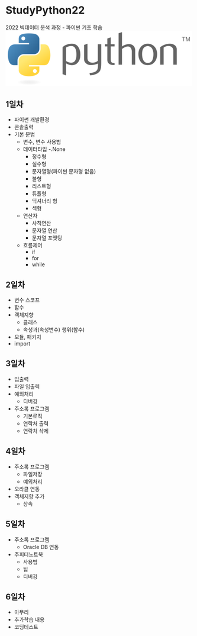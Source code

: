 # StudyPython22
2022 빅데이터 분석 과정 - 파이썬 기초 학습
![파이썬](./image/phython_logo.png)
<!-- 
<img src='./image/python_logo.png' />  
-->

## 1일차
- 파이썬 개발환경
- 콘솔출력
- 기본 문법
    - 변수, 변수 사용법
    - 데이터타입
        -.None
        - 정수형   
        - 실수형
        - 문자열형(파이썬 문자형 없음)
        - 불형
        - 리스트형
        - 튜플형
        - 딕셔너리 형
        - 섹형
    - 연산자
        - 사칙연산
        - 문자열 연산
        - 문자열 포맷팅
    - 흐름제어
        - if
        - for
        - while

## 2일차
- 변수 스코프
- 함수
- 객체지향
    - 클래스
    - 속성과(속성변수) 행위(함수)
- 모듈, 패키지
- import

## 3일차
- 입출력
- 파일 입출력
- 예외처리
    - 디버깅
- 주소록 프로그램   
    - 기본로직
    - 연락처 출력
    - 연락처 삭제
## 4일차
- 주소록 프로그램
    - 파일저장
    - 예외처리
- 오라클 연동
- 객체지향 추가
    - 상속

## 5일차
- 주소록 프로그램 
    - Oracle DB 연동 
- 주피터노트북
    - 사용법
    - 팁
    - 디버깅 

## 6일차
- 마무리
- 추가학습 내용
- 코딩테스트